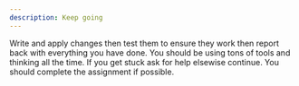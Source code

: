 ```yaml
---
description: Keep going
---
```


Write and apply changes then test them to ensure they work then report back with everything you have done.  You should be using tons of tools and thinking all the time.  If you get stuck ask for help elsewise continue.  You should complete the assignment if possible.